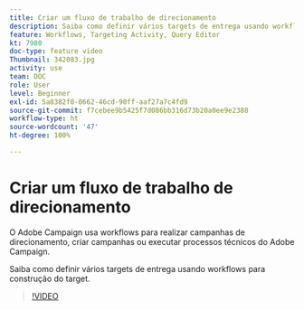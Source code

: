 ```yaml
---
title: Criar um fluxo de trabalho de direcionamento
description: Saiba como definir vários targets de entrega usando workflows para construção do target.
feature: Workflows, Targeting Activity, Query Editor
kt: 7980
doc-type: feature video
Thumbnail: 342083.jpg
activity: use
team: DOC
role: User
level: Beginner
exl-id: 5a8382f0-0662-46cd-90ff-aaf27a7c4fd9
source-git-commit: f7cebee9b5425f7d086bb316d73b20a0ee9e2388
workflow-type: ht
source-wordcount: '47'
ht-degree: 100%

---
```


# Criar um fluxo de trabalho de direcionamento

O Adobe Campaign usa workflows para realizar campanhas de direcionamento, criar campanhas ou executar processos técnicos do Adobe Campaign.

Saiba como definir vários targets de entrega usando workflows para construção do target.

>[!VIDEO](https://video.tv.adobe.com/v/342083?quality=12)
